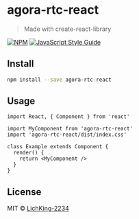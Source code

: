 # agora-rtc-react

> Made with create-react-library

[![NPM](https://img.shields.io/npm/v/agora-rtc-react.svg)](https://www.npmjs.com/package/agora-rtc-react) [![JavaScript Style Guide](https://img.shields.io/badge/code_style-standard-brightgreen.svg)](https://standardjs.com)

## Install

```bash
npm install --save agora-rtc-react
```

## Usage

```tsx
import React, { Component } from 'react'

import MyComponent from 'agora-rtc-react'
import 'agora-rtc-react/dist/index.css'

class Example extends Component {
  render() {
    return <MyComponent />
  }
}
```

## License

MIT © [LichKing-2234](https://github.com/LichKing-2234)
